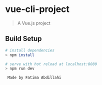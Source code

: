 # vue-cli-project

> A Vue.js project

## Build Setup

``` bash
# install dependencies
> npm install

# serve with hot reload at localhost:8080
> npm run dev

 Made by Fatima Abdillahi


